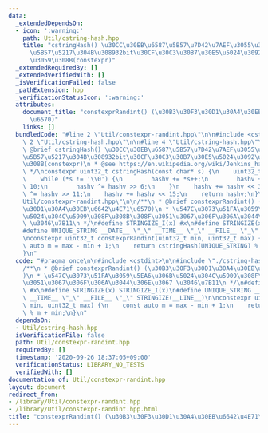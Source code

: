 ```yaml
---
data:
  _extendedDependsOn:
  - icon: ':warning:'
    path: Util/cstring-hash.hpp
    title: "cstringHash() \u30CC\u30EB\u6587\u5B57\u7D42\u7AEF\u3055\u308C\u305F\u6587\
      \u5B57\u5217\u304B\u308932bit\u30CF\u30C3\u30B7\u30E5\u5024\u3092\u751F\u6210\
      \u3059\u308B(constexpr)"
  _extendedRequiredBy: []
  _extendedVerifiedWith: []
  _isVerificationFailed: false
  _pathExtension: hpp
  _verificationStatusIcon: ':warning:'
  attributes:
    document_title: "constexprRandint() (\u30B3\u30F3\u30D1\u30A4\u30EB\u6642\u4E71\
      \u6570)"
    links: []
  bundledCode: "#line 2 \"Util/constexpr-randint.hpp\"\n\n#include <cstdint>\n\n#line\
    \ 2 \"Util/cstring-hash.hpp\"\n\n#line 4 \"Util/cstring-hash.hpp\"\n\n/**\n *\
    \ @brief cstringHash() \u30CC\u30EB\u6587\u5B57\u7D42\u7AEF\u3055\u308C\u305F\u6587\
    \u5B57\u5217\u304B\u308932bit\u30CF\u30C3\u30B7\u30E5\u5024\u3092\u751F\u6210\u3059\
    \u308B(constexpr)\n * @see https://en.wikipedia.org/wiki/Jenkins_hash_function\n\
    \ */\nconstexpr uint32_t cstringHash(const char* s) {\n    uint32_t hashv = 0;\n\
    \    while (*s != '\\0') {\n        hashv += *s++;\n        hashv += hashv <<\
    \ 10;\n        hashv ^= hashv >> 6;\n    }\n    hashv += hashv << 3;\n    hashv\
    \ ^= hashv >> 11;\n    hashv += hashv << 15;\n    return hashv;\n}\n#line 6 \"\
    Util/constexpr-randint.hpp\"\n\n/**\n * @brief constexprRandint() (\u30B3\u30F3\
    \u30D1\u30A4\u30EB\u6642\u4E71\u6570)\n * \u547C\u3073\u51FA\u3059\u5EA6\u306B\
    \u5024\u304C\u5909\u308F\u308B\u308F\u3051\u3067\u306F\u306A\u3044\u306E\u3067\
    \ \u3046\u7B11\n */\n#define STRINGIZE_I(x) #x\n#define STRINGIZE(x) STRINGIZE_I(x)\n\
    #define UNIQUE_STRING __DATE__ \"_\" __TIME__ \"_\" __FILE__ \"_\" STRINGIZE(__LINE__)\n\
    \nconstexpr uint32_t constexprRandint(uint32_t min, uint32_t max) {\n    const\
    \ auto m = max - min + 1;\n    return cstringHash(UNIQUE_STRING) % m + min;\n\
    }\n"
  code: "#pragma once\n\n#include <cstdint>\n\n#include \"./cstring-hash.hpp\"\n\n\
    /**\n * @brief constexprRandint() (\u30B3\u30F3\u30D1\u30A4\u30EB\u6642\u4E71\u6570\
    )\n * \u547C\u3073\u51FA\u3059\u5EA6\u306B\u5024\u304C\u5909\u308F\u308B\u308F\
    \u3051\u3067\u306F\u306A\u3044\u306E\u3067 \u3046\u7B11\n */\n#define STRINGIZE_I(x)\
    \ #x\n#define STRINGIZE(x) STRINGIZE_I(x)\n#define UNIQUE_STRING __DATE__ \"_\"\
    \ __TIME__ \"_\" __FILE__ \"_\" STRINGIZE(__LINE__)\n\nconstexpr uint32_t constexprRandint(uint32_t\
    \ min, uint32_t max) {\n    const auto m = max - min + 1;\n    return cstringHash(UNIQUE_STRING)\
    \ % m + min;\n}\n"
  dependsOn:
  - Util/cstring-hash.hpp
  isVerificationFile: false
  path: Util/constexpr-randint.hpp
  requiredBy: []
  timestamp: '2020-09-26 18:37:05+09:00'
  verificationStatus: LIBRARY_NO_TESTS
  verifiedWith: []
documentation_of: Util/constexpr-randint.hpp
layout: document
redirect_from:
- /library/Util/constexpr-randint.hpp
- /library/Util/constexpr-randint.hpp.html
title: "constexprRandint() (\u30B3\u30F3\u30D1\u30A4\u30EB\u6642\u4E71\u6570)"
---
```

